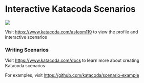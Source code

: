 # Interactive Katacoda Scenarios

[![](http://shields.katacoda.com/katacoda/asfeom119/count.svg)](https://www.katacoda.com/asfeom119 "Get your profile on Katacoda.com")

Visit https://www.katacoda.com/asfeom119 to view the profile and interactive scenarios

### Writing Scenarios
Visit https://www.katacoda.com/docs to learn more about creating Katacoda scenarios

For examples, visit https://github.com/katacoda/scenario-example
